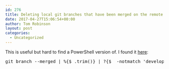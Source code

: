 ```yaml
---
id: 276
title: Deleting local git branches that have been merged on the remote using PowerShell
date: 2017-04-27T15:06:54+00:00
author: Tom Robinson
layout: post
categories:
  - Uncategorized
---
```

This is useful but hard to find a PowerShell version of. I found it [here](http://stackoverflow.com/questions/6127328/how-can-i-delete-all-git-branches-which-have-been-merged#comment56499683_6127884):

<pre>git branch --merged | %{$_.trim()} | ?{$_ -notmatch 'develop' -and $_ -notmatch 'master'} | %{git branch -d $_}</pre>